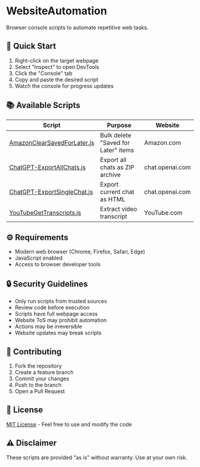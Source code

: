 # WebsiteAutomation

Browser console scripts to automate repetitive web tasks.

## 🚀 Quick Start

1. Right-click on the target webpage
2. Select "Inspect" to open DevTools
3. Click the "Console" tab
4. Copy and paste the desired script
5. Watch the console for progress updates

## 📚 Available Scripts

| Script | Purpose | Website |
|--------|---------|---------|
| [AmazonClearSavedForLater.js](./AmazonClearSavedForLater.js) | Bulk delete "Saved for Later" items | Amazon.com |
| [ChatGPT-ExportAllChats.js](./ChatGPT-ExportAllChats.js) | Export all chats as ZIP archive | chat.openai.com |
| [ChatGPT-ExportSingleChat.js](./ChatGPT-ExportSingleChat.js) | Export current chat as HTML | chat.openai.com |
| [YouTubeGetTranscripts.js](./YouTubeGetTranscripts.js) | Extract video transcript | YouTube.com |

## ⚙️ Requirements

- Modern web browser (Chrome, Firefox, Safari, Edge)
- JavaScript enabled
- Access to browser developer tools

## 🔒 Security Guidelines

- Only run scripts from trusted sources
- Review code before execution
- Scripts have full webpage access
- Website ToS may prohibit automation
- Actions may be irreversible
- Website updates may break scripts

## 🤝 Contributing

1. Fork the repository
2. Create a feature branch
3. Commit your changes
4. Push to the branch
5. Open a Pull Request

## 📄 License

[MIT License](LICENSE) - Feel free to use and modify the code

## ⚠️ Disclaimer

These scripts are provided "as is" without warranty. Use at your own risk.
